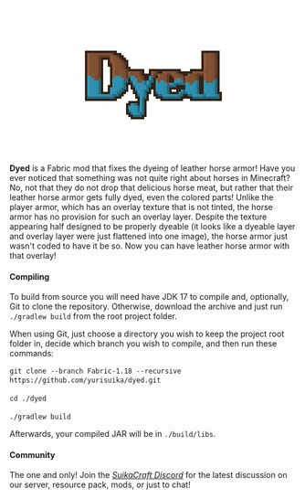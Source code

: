 <p align="center"><img src="https://github.com/yurisuika/Dyed/blob/Fabric-1.18/src/main/resources/assets/dyed/icon.png?raw=true" width="256" height="256"></p>

**Dyed** is a Fabric mod that fixes the dyeing of leather horse armor! Have you ever noticed that something was not quite right about horses in Minecraft? No, not that they do not drop that delicious horse meat, but rather that their leather horse armor gets fully dyed, even the colored parts! Unlike the player armor, which has an overlay texture that is not tinted, the horse armor has no provision for such an overlay layer. Despite the texture appearing half designed to be properly dyeable (it looks like a dyeable layer and overlay layer were just flattened into one image), the horse armor just wasn't coded to have it be so. Now you can have leather horse armor with that overlay!

#### Compiling

To build from source you will need have JDK 17 to compile and, optionally, Git to clone the repository. Otherwise, download the archive and just run `./gradlew build` from the root project folder.

When using Git, just choose a directory you wish to keep the project root folder in, decide which branch you wish to compile, and then run these commands:

```shell script
git clone --branch Fabric-1.18 --recursive https://github.com/yurisuika/dyed.git

cd ./dyed

./gradlew build
```

Afterwards, your compiled JAR will be in `./build/libs`.

#### Community

The one and only! Join the *[SuikaCraft Discord](https://discord.gg/0zdNEkQle7Qg9C1H)* for the latest discussion on our server, resource pack, mods, or just to chat!

